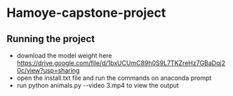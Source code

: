 # Hamoye-capstone-project

## Running the project
- download the model weight here https://drive.google.com/file/d/1bxUCUmC89h0S9L7TKZreHz7GBaDqj20c/view?usp=sharing
- open the install.txt file and run the commands on anaconda prompt
- run python animals.py --video 3.mp4 to view the output
